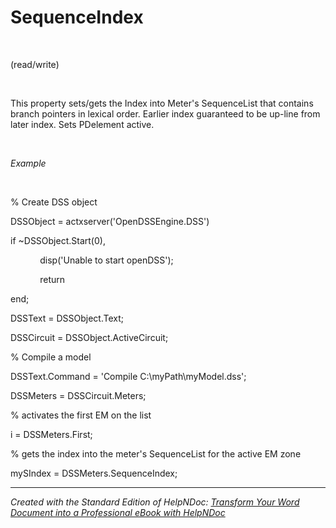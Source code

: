 # SequenceIndex

&nbsp;

(read/write)

&nbsp;

This property sets/gets the Index into Meter's SequenceList that contains branch pointers in lexical order. Earlier index guaranteed to be up-line from later index. Sets PDelement active.

&nbsp;

*Example*

&nbsp;

% Create DSS object

DSSObject = actxserver('OpenDSSEngine.DSS')

if ~DSSObject.Start(0),

&nbsp; &nbsp; &nbsp; &nbsp; &nbsp; &nbsp; disp('Unable to start openDSS');

&nbsp; &nbsp; &nbsp; &nbsp; &nbsp; &nbsp; return

end;

DSSText = DSSObject.Text;

DSSCircuit = DSSObject.ActiveCircuit;

% Compile a model &nbsp; &nbsp;

DSSText.Command = 'Compile C:\\myPath\\myModel.dss';

DSSMeters = DSSCircuit.Meters;

% activates the first EM on the list

i = DSSMeters.First;

% gets the index into the meter's SequenceList for the active EM zone

mySIndex = DSSMeters.SequenceIndex;

***
_Created with the Standard Edition of HelpNDoc: [Transform Your Word Document into a Professional eBook with HelpNDoc](<https://www.helpndoc.com/step-by-step-guides/how-to-convert-a-word-docx-file-to-an-epub-or-kindle-ebook/>)_
